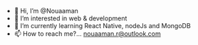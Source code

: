 - 👋 Hi, I’m @Nouaaman
- 👀 I’m interested in web & development
- 🌱 I’m currently learning React Native, nodeJs and MongoDB
- 📫 How to reach me?... nouaaman.r@outlook.com
<!---- 💞️ I’m looking to collaborate on ...--->

<!---
Nouaaman/Nouaaman is a ✨ special ✨ repository because its `README.md` (this file) appears on your GitHub profile.
You can click the Preview link to take a look at your changes.
--->

